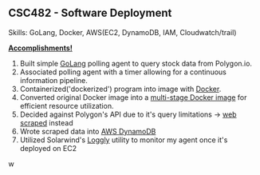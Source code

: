 ## CSC482 - Software Deployment

Skills: GoLang, Docker, AWS(EC2, DynamoDB, IAM, Cloudwatch/trail)

<b><ins>Accomplishments!</ins></b>

<ol>
<li>Built simple <ins>GoLang</ins> polling agent to query stock data from Polygon.io.</li>
<li>Associated polling agent with a timer allowing for a continuous information pipeline.</li>
<li>Containerized('dockerized') program into image with <ins>Docker</ins>.</li>
<li>Converted original Docker image into a <ins>multi-stage Docker image</ins> for efficient resource utilization. </li>
<li>Decided against Polygon's API due to it's query limitations -> <ins>web scraped</ins> instead</li>
<li>Wrote scraped data into <ins>AWS DynamoDB</ins></li>
<li>Utilized Solarwind's <ins>Loggly</ins> utility to monitor my agent once it's deployed on EC2</li>
</ol>
w